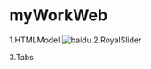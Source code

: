 # myWorkWeb

1.HTMLModel
![baidu](https://timgsa.baidu.com/timg?image&quality=80&size=b9999_10000&sec=1510288762084&di=784db965688a628244547b0d815d01c1&imgtype=0&src=http%3A%2F%2Fd.hiphotos.baidu.com%2Fimage%2Fpic%2Fitem%2Fca1349540923dd54bdb23fb8db09b3de9d824819.jpg)
2.RoyalSlider

3.Tabs
